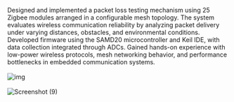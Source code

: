 Designed and implemented a packet loss testing mechanism using 25 Zigbee modules arranged in a configurable mesh topology. The system evaluates wireless communication reliability by analyzing packet delivery under varying distances, obstacles, and environmental conditions. Developed firmware using the SAMD20 microcontroller and Keil IDE, with data collection integrated through ADCs. Gained hands-on experience with low-power wireless protocols, mesh networking behavior, and performance bottlenecks in embedded communication systems.
<br><br> ![img](https://github.com/user-attachments/assets/8d6acd88-f027-48aa-9d49-60eac50ec763)
<br><br> ![Screenshot (9)](https://github.com/user-attachments/assets/1ca7cede-e6fd-4c7c-97b1-890470aabe82)
